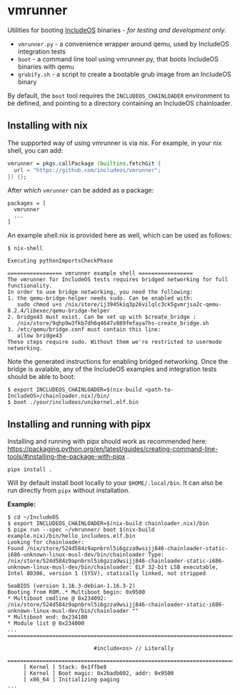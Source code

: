 # vmrunner
Utilities for booting [IncludeOS](https://github.com/includeos/includeos) binaries - _for testing and development only_.

- `vmrunner.py` - a convenience wrapper around qemu, used by IncludeOS integration tests
- `boot`        - a command line tool using vmrunner.py, that boots IncludeOS binaries with qemu
- `grubify.sh`  - a script to create a bootable grub image from an IncludeOS binary


By default, the `boot` tool requires the `INCLUDEOS_CHAINLOADER` environment to
be defined, and pointing to a directory containing an IncludeOS chainloader.


## Installing with nix
The supported way of using vmrunner is via nix. For example, in your nix shell, you can add:

```nix
vmrunner = pkgs.callPackage (builtins.fetchGit {
  url = "https://github.com/includeos/vmrunner";
}) {};
```
After which `vmrunner` can be added as a package:
```
packages = [
  vmrunner
  ...
]
```

An example shell.nix is provided here as well, which can be used as follows:

```
$ nix-shell

Executing pythonImportsCheckPhase

================= vmrunner example shell =================
The vmrunner for IncludeOS tests requires bridged networking for full functionality.
In order to use bridge networking, you need the following:
1. the qemu-bridge-helper needs sudo. Can be enabled with:
   sudo chmod u+s /nix/store/ij3945kiq3p26vilqlc3ck5gvmrjsa2c-qemu-8.2.4/libexec/qemu-bridge-helper
2. bridge43 must exist. Can be set up with $create_bridge :
   /nix/store/9qhp9w3fkb7dh6q4647v889fmfaya7hs-create_bridge.sh
3. /etc/qemu/bridge.conf must contain this line:
   allow bridge43
These steps require sudo. Without them we're restricted to usermode networking.

```

Note the generated instructions for enabling bridged networking. Once the bridge is avalable, any of
the IncludeOS examples and integration tests should be able to boot:

```
$ export INCLUDEOS_CHAINLOADER=$(nix-build <path-to-IncludeOS>/chainloader.nix)/bin/
$ boot ./your/includeos/unikernel.elf.bin
```

## Installing and running with pipx
Installing and running with pipx should work as recommended here: https://packaging.python.org/en/latest/guides/creating-command-line-tools/#installing-the-package-with-pipx .

```
pipx install .
```

Will by default install boot locally to your `$HOME/.local/bin`. It can also be run directly from `pipx` without installation.

**Example:**

```
$ cd ~/IncludeOS
$ export INCLUDEOS_CHAINLOADER=$(nix-build chainloader.nix)/bin
$ pipx run --spec ~/vmrunner/ boot $(nix-build example.nix)/bin/hello_includeos.elf.bin
Looking for chainloader:
Found /nix/store/524d584z9apnbrnl5i6gzza9wsijj846-chainloader-static-i686-unknown-linux-musl-dev/bin/chainloader Type:  /nix/store/524d584z9apnbrnl5i6gzza9wsijj846-chainloader-static-i686-unknown-linux-musl-dev/bin/chainloader: ELF 32-bit LSB executable, Intel 80386, version 1 (SYSV), statically linked, not stripped

SeaBIOS (version 1.16.3-debian-1.16.3-2)
Booting from ROM..* Multiboot begin: 0x9500
* Multiboot cmdline @ 0x234092: /nix/store/524d584z9apnbrnl5i6gzza9wsijj846-chainloader-static-i686-unknown-linux-musl-dev/bin/chainloader ""
* Multiboot end: 0x234100
* Module list @ 0x234000
...
================================================================================

                           #include<os> // Literally

================================================================================
     [ Kernel ] Stack: 0x1ffbe8
     [ Kernel ] Boot magic: 0x2badb002, addr: 0x9500
     [ x86_64 ] Initializing paging
...
```
